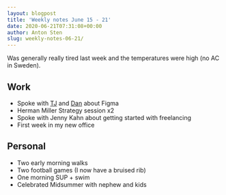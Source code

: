 ```yaml
---
layout: blogpost
title: 'Weekly notes June 15 - 21'
date: 2020-06-21T07:31:08+00:00
author: Anton Sten
slug: weekly-notes-06-21/
---
```


Was generally really tired last week and the temperatures were high (no AC in Sweden).

## Work

- Spoke with [TJ](https://southleft.com) and [Dan](http://danmall.me) about Figma
- Herman Miller Strategy session x2
- Spoke with Jenny Kahn about getting started with freelancing
- First week in my new office

## Personal

- Two early morning walks
- Two football games (I now have a bruised rib)
- One morning SUP + swim
- Celebrated Midsummer with nephew and kids
